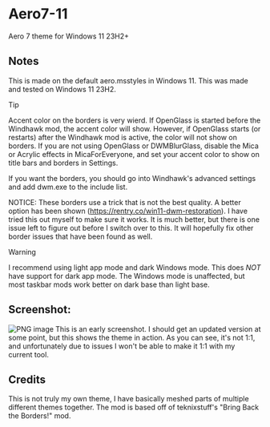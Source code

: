 # Aero7-11
Aero 7 theme for Windows 11 23H2+

## Notes
This is made on the default aero.msstyles in Windows 11. This was made and tested on Windows 11 23H2.
>[!TIP]
>Accent color on the borders is very wierd. If OpenGlass is started before the Windhawk mod, the accent color will show. However, if OpenGlass starts (or restarts) after the Windhawk mod is active, the color will not show on borders.
>If you are not using OpenGlass or DWMBlurGlass, disable the Mica or Acrylic effects in MicaForEveryone, and set your accent color to show on title bars and borders in Settings.

If you want the borders, you should go into Windhawk's advanced settings and add dwm.exe to the include list.

NOTICE: These borders use a trick that is not the best quality. A better option has been shown (https://rentry.co/win11-dwm-restoration). I have tried this out myself to make sure it works. It is much better, but there is one issue left to figure out before I switch over to this. It will hopefully fix other border issues that have been found as well.

>[!WARNING]
>I recommend using light app mode and dark Windows mode. This does *NOT* have support for dark app mode. The Windows mode is unaffected, but most taskbar mods work better on dark base than light base.

## Screenshot:
![PNG image](https://github.com/user-attachments/assets/8b92d79d-761a-4fd7-baff-46d5ee6d43a9)
This is an early screenshot. I should get an updated version at some point, but this shows the theme in action. As you can see, it's not 1:1, and unfortunately due to issues I won't be able to make it 1:1 with my current tool.

## Credits
This is not truly my own theme, I have basically meshed parts of multiple different themes together. The mod is based off of teknixstuff's "Bring Back the Borders!" mod.
